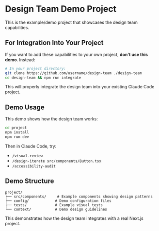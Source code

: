 # Design Team Demo Project

This is the example/demo project that showcases the design team capabilities.

## For Integration Into Your Project

If you want to add these capabilities to your own project, **don't use this demo**. Instead:

```bash
# In your project directory:
git clone https://github.com/username/design-team ./design-team
cd design-team && npm run integrate
```

This will properly integrate the design team into your existing Claude Code project.

## Demo Usage

This demo shows how the design team works:

```bash
cd project
npm install
npm run dev
```

Then in Claude Code, try:
- `/visual-review`
- `/design-iterate src/components/Button.tsx`
- `/accessibility-audit`

## Demo Structure

```
project/
├── src/components/     # Example components showing design patterns
├── config/            # Demo configuration files
├── tests/             # Example visual tests
└── context/           # Demo design guidelines
```

This demonstrates how the design team integrates with a real Next.js project.